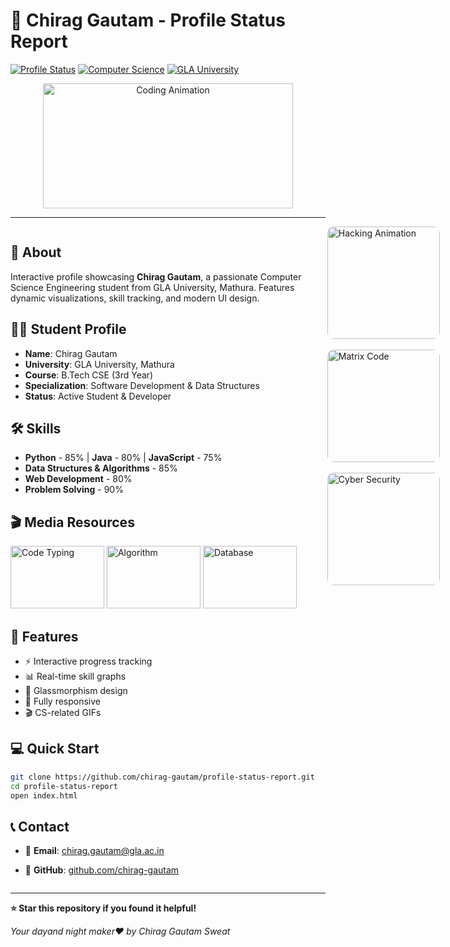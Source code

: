 # 🚀 Chirag Gautam - Profile Status Report

[![Profile Status](https://img.shields.io/badge/Profile-Active-brightgreen.svg)](https://github.com/chirag-gautam)
[![Computer Science](https://img.shields.io/badge/Field-Computer%20Science-blue.svg)](https://www.cs.org/)
[![GLA University](https://img.shields.io/badge/University-GLA%20Mathura-orange.svg)](https://gla.ac.in/)

<div align="center">
  <img src="https://media.giphy.com/media/qgQUggAC3Pfv687qPC/giphy.gif" alt="Coding Animation" width="400" height="200" />
</div>

---

<div style="display: flex; justify-content: space-between;">
  <div style="flex: 1; margin-right: 20px;">

## 🎯 About
Interactive profile showcasing **Chirag Gautam**, a passionate Computer Science Engineering student from GLA University, Mathura. Features dynamic visualizations, skill tracking, and modern UI design.

## 👨‍💻 Student Profile
- **Name**: Chirag Gautam
- **University**: GLA University, Mathura
- **Course**: B.Tech CSE (3rd Year)
- **Specialization**: Software Development & Data Structures
- **Status**: Active Student & Developer

## 🛠️ Skills
- **Python** - 85% | **Java** - 80% | **JavaScript** - 75%
- **Data Structures & Algorithms** - 85%
- **Web Development** - 80%
- **Problem Solving** - 90%

## 🎬 Media Resources
<img src="https://media.giphy.com/media/ZVik7pBtu9dNS/giphy.gif" alt="Code Typing" width="150" height="100" />
<img src="https://media.giphy.com/media/3o7qE1YN7aBOFPRw8E/giphy.gif" alt="Algorithm" width="150" height="100" />
<img src="https://media.giphy.com/media/xT9IgzoKnwFNmISR8I/giphy.gif" alt="Database" width="150" height="100" />

## 🚀 Features
- ⚡ Interactive progress tracking
- 📊 Real-time skill graphs
- 🎨 Glassmorphism design
- 📱 Fully responsive
- 🎬 CS-related GIFs

## 💻 Quick Start
```bash
git clone https://github.com/chirag-gautam/profile-status-report.git
cd profile-status-report
open index.html
```

## 📞 Contact
- 📧 **Email**: chirag.gautam@gla.ac.in
- 🐙 **GitHub**: [github.com/chirag-gautam](https://github.com/chirag-gautam)

  </div>
  <div style="flex: 0 0 200px;">
    <img src="https://media.giphy.com/media/RbDKaczqWovIugyJmW/giphy.gif" alt="Hacking Animation" width="180" height="180" style="border-radius: 10px;" />
    <br><br>
    <img src="https://media.giphy.com/media/L1R1tvI9svkIWwpVYr/giphy.gif" alt="Matrix Code" width="180" height="180" style="border-radius: 10px;" />
    <br><br>
    <img src="https://media.giphy.com/media/fwbZnTftCXVocKzfxR/giphy.gif" alt="Cyber Security" width="180" height="180" style="border-radius: 10px;" />
  </div>
</div>

---

**⭐ Star this repository if you found it helpful!**

*Your dayand night maker❤️ by  Chirag Gautam Sweat*

